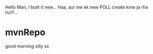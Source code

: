 Hello Man, I built it new...
Haa, aur me ek new                   POLL create krne ja rha hu!!!...

# mvnRepo
good morning 
silly ss 
